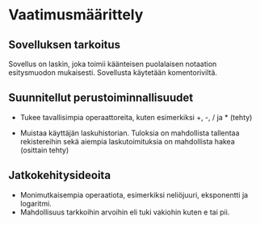 # Vaatimusmäärittely

## Sovelluksen tarkoitus

Sovellus on laskin, joka toimii käänteisen puolalaisen notaation esitysmuodon mukaisesti. Sovellusta käytetään komentoriviltä.

## Suunnitellut perustoiminnallisuudet
- Tukee tavallisimpia operaattoreita, kuten esimerkiksi +, -, / ja * (tehty)

- Muistaa käyttäjän laskuhistorian. Tuloksia on mahdollista tallentaa rekistereihin sekä aiempia laskutoimituksia on mahdollista hakea (osittain tehty)


## Jatkokehitysideoita
- Monimutkaisempia operaatiota, esimerkiksi neliöjuuri, eksponentti ja logaritmi.
- Mahdollisuus tarkkoihin arvoihin eli tuki vakiohin kuten e tai pii.
